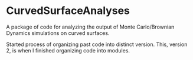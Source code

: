 # CurvedSurfaceAnalyses
A package of code for analyzing the output of Monte Carlo/Brownian Dynamics simulations on curved surfaces.

Started process of organizing past code into distinct version. This, version 2, is when I finished organizing code into modules.